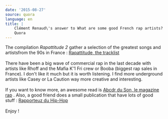 ```yaml
---
date: '2015-08-27'
source: quora
language: en
title: |
    Clément Renaud\'s answer to What are some good French rap artists? -
    Quora
---
```


The compilation *Rapattitude 2* gather a selection of the greatest songs
and artistsfrom the 90s in France : [Rapattitude, the
tracklist](http://rapattitude2012.skyrock.com/3080248995-Rapattitude-le-tracklisting.html)\
\
There have been a big wave of commercial rap in the last decade with
artists like Rhoff and the Mafia K\'1 Fri crew or Booba (biggest rap
sales in France). I don\'t like it much but it is worth listening. I
find more underground artists like Casey or La Caution way more creative
and interesting.\
\
If you want to know more, an awesome read is [Abcdr du Son, le magazine
rap](http://www.abcdrduson.com/) . Also, a good friend does a small
publication that have lots of good stuff : [Rapporteuz du
Hip-Hop](http://www.rapporteuz.fr/)\
\
Enjoy !
